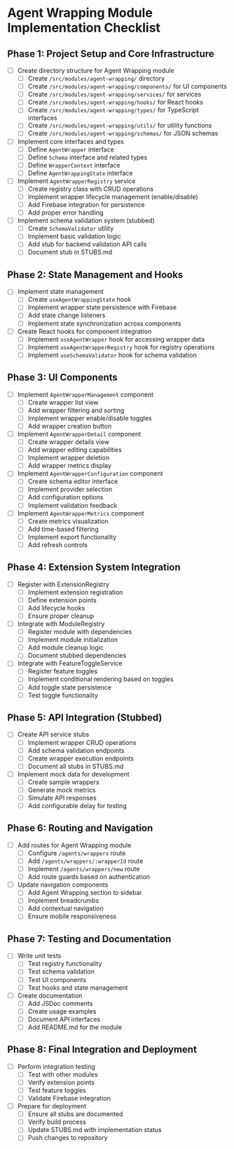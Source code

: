 # Agent Wrapping Module Implementation Checklist

## Phase 1: Project Setup and Core Infrastructure

- [ ] Create directory structure for Agent Wrapping module
  - [ ] Create `/src/modules/agent-wrapping/` directory
  - [ ] Create `/src/modules/agent-wrapping/components/` for UI components
  - [ ] Create `/src/modules/agent-wrapping/services/` for services
  - [ ] Create `/src/modules/agent-wrapping/hooks/` for React hooks
  - [ ] Create `/src/modules/agent-wrapping/types/` for TypeScript interfaces
  - [ ] Create `/src/modules/agent-wrapping/utils/` for utility functions
  - [ ] Create `/src/modules/agent-wrapping/schemas/` for JSON schemas

- [ ] Implement core interfaces and types
  - [ ] Define `AgentWrapper` interface
  - [ ] Define `Schema` interface and related types
  - [ ] Define `WrapperContext` interface
  - [ ] Define `AgentWrappingState` interface

- [ ] Implement `AgentWrapperRegistry` service
  - [ ] Create registry class with CRUD operations
  - [ ] Implement wrapper lifecycle management (enable/disable)
  - [ ] Add Firebase integration for persistence
  - [ ] Add proper error handling

- [ ] Implement schema validation system (stubbed)
  - [ ] Create `SchemaValidator` utility
  - [ ] Implement basic validation logic
  - [ ] Add stub for backend validation API calls
  - [ ] Document stub in STUBS.md

## Phase 2: State Management and Hooks

- [ ] Implement state management
  - [ ] Create `useAgentWrappingState` hook
  - [ ] Implement wrapper state persistence with Firebase
  - [ ] Add state change listeners
  - [ ] Implement state synchronization across components

- [ ] Create React hooks for component integration
  - [ ] Implement `useAgentWrapper` hook for accessing wrapper data
  - [ ] Implement `useAgentWrapperRegistry` hook for registry operations
  - [ ] Implement `useSchemaValidator` hook for schema validation

## Phase 3: UI Components

- [ ] Implement `AgentWrapperManagement` component
  - [ ] Create wrapper list view
  - [ ] Add wrapper filtering and sorting
  - [ ] Implement wrapper enable/disable toggles
  - [ ] Add wrapper creation button

- [ ] Implement `AgentWrapperDetail` component
  - [ ] Create wrapper details view
  - [ ] Add wrapper editing capabilities
  - [ ] Implement wrapper deletion
  - [ ] Add wrapper metrics display

- [ ] Implement `AgentWrapperConfiguration` component
  - [ ] Create schema editor interface
  - [ ] Implement provider selection
  - [ ] Add configuration options
  - [ ] Implement validation feedback

- [ ] Implement `AgentWrapperMetrics` component
  - [ ] Create metrics visualization
  - [ ] Add time-based filtering
  - [ ] Implement export functionality
  - [ ] Add refresh controls

## Phase 4: Extension System Integration

- [ ] Register with ExtensionRegistry
  - [ ] Implement extension registration
  - [ ] Define extension points
  - [ ] Add lifecycle hooks
  - [ ] Ensure proper cleanup

- [ ] Integrate with ModuleRegistry
  - [ ] Register module with dependencies
  - [ ] Implement module initialization
  - [ ] Add module cleanup logic
  - [ ] Document stubbed dependencies

- [ ] Integrate with FeatureToggleService
  - [ ] Register feature toggles
  - [ ] Implement conditional rendering based on toggles
  - [ ] Add toggle state persistence
  - [ ] Test toggle functionality

## Phase 5: API Integration (Stubbed)

- [ ] Create API service stubs
  - [ ] Implement wrapper CRUD operations
  - [ ] Add schema validation endpoints
  - [ ] Create wrapper execution endpoints
  - [ ] Document all stubs in STUBS.md

- [ ] Implement mock data for development
  - [ ] Create sample wrappers
  - [ ] Generate mock metrics
  - [ ] Simulate API responses
  - [ ] Add configurable delay for testing

## Phase 6: Routing and Navigation

- [ ] Add routes for Agent Wrapping module
  - [ ] Configure `/agents/wrappers` route
  - [ ] Add `/agents/wrappers/:wrapperId` route
  - [ ] Implement `/agents/wrappers/new` route
  - [ ] Add route guards based on authentication

- [ ] Update navigation components
  - [ ] Add Agent Wrapping section to sidebar
  - [ ] Implement breadcrumbs
  - [ ] Add contextual navigation
  - [ ] Ensure mobile responsiveness

## Phase 7: Testing and Documentation

- [ ] Write unit tests
  - [ ] Test registry functionality
  - [ ] Test schema validation
  - [ ] Test UI components
  - [ ] Test hooks and state management

- [ ] Create documentation
  - [ ] Add JSDoc comments
  - [ ] Create usage examples
  - [ ] Document API interfaces
  - [ ] Add README.md for the module

## Phase 8: Final Integration and Deployment

- [ ] Perform integration testing
  - [ ] Test with other modules
  - [ ] Verify extension points
  - [ ] Test feature toggles
  - [ ] Validate Firebase integration

- [ ] Prepare for deployment
  - [ ] Ensure all stubs are documented
  - [ ] Verify build process
  - [ ] Update STUBS.md with implementation status
  - [ ] Push changes to repository
